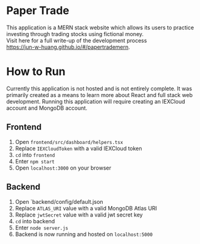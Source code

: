 # Paper Trade

This application is a MERN stack website which allows its users to practice investing through trading stocks using fictional money.\
Visit here for a full write-up of the development process\
https://jun-w-huang.github.io/#/papertrademern.


# How to Run
Currently this application is not hosted and is not entirely complete. It was primarily created as a means to learn more about React and full stack web development. Running this application will require creating an IEXCloud account and MongoDB account.

## Frontend
1. Open `frontend/src/dashboard/helpers.tsx`
2. Replace `IEXCloudToken` with a valid IEXCloud token
2. `cd` into `frontend`
3. Enter `npm start`
4. Open `localhost:3000` on your browser

## Backend
1. Open `backend/config/default.json
2. Replace `ATLAS_URI` value with a valid MongoDB Atlas URI
3. Replace `jwtSecret` value with a valid jwt secret key
4. `cd` into backend
5. Enter `node server.js`
6. Backend is now running and hosted on `localhost:5000`

